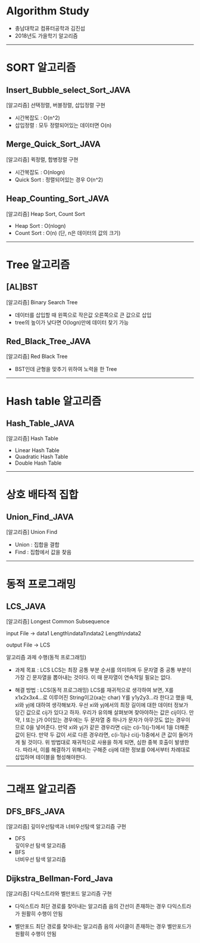 # Algorithm Study
- 충남대학교 컴퓨터공학과 김진섭
- 2018년도 가을학기 알고리즘
---------------------------------------------------------------------  
# SORT 알고리즘
## Insert_Bubble_select_Sort_JAVA  
[알고리즘] 선택정렬, 버블정렬, 삽입정렬 구현  
- 시간복잡도 : O(n^2)
- 삽입정렬 : 모두 정렬되어있는 데이터면 O(n)

## Merge_Quick_Sort_JAVA
[알고리즘] 퀵정렬, 합병정렬 구현  
- 시간복잡도 : O(nlogn)
- Quick Sort : 정렬되어있는 경우 O(n^2)

## Heap_Counting_Sort_JAVA
[알고리즘] Heap Sort, Count Sort
- Heap Sort : O(nlogn)
- Count Sort : O(n) (단, n은 데이터의 값의 크기)
---------------------------------------------------------------------
# Tree 알고리즘  
## [AL]BST
[알고리즘] Binary Search Tree
- 데이터를 삽입할 때 왼쪽으로 작은값 오른쪽으로 큰 값으로 삽입  
- tree의 높이가 낮다면 O(logn)만에 데이터 찾기 가능

## Red_Black_Tree_JAVA  
[알고리즘] Red Black Tree
- BST인데 균형을 맞추기 위하여 노력을 한 Tree
---------------------------------------------------------------------
# Hash table 알고리즘
## Hash_Table_JAVA
[알고리즘] Hash Table
- Linear Hash Table
- Quadratic Hash Table
- Double Hash Table
---------------------------------------------------------------------
# 상호 배타적 집합
## Union_Find_JAVA
[알고리즘] Union Find
- Union : 집합을 결합
- Find : 집합에서 값을 찾음
---------------------------------------------------------------------
# 동적 프로그래밍
## LCS_JAVA
[알고리즘] Longest Common Subsequence

input File
-> data1 Length\ndata1\ndata2 Length\ndata2

output File
-> LCS

알고리즘 과제 수행(동적 프로그래밍)
-	과제 목표 : LCS
LCS는 최장 공통 부분 순서를 의미하며 두 문자열 중 공통 부분이 가장 긴 문자열을 뽑아내는 것이다. 이 때 문자열이 연속적일 필요는 없다.

-	해결 방법 : LCS(동적 프로그래밍)
LCS를 재귀적으로 생각하여 보면, X를 x1x2x3x4…로 이루어진 String이고(xa는 char) Y를 y1y2y3…라 한다고 했을 때, xi와 yj에 대하여 생각해보자. 우선 xi와 yj에서의 최장 길이에 대한 데이터 정보가 담긴 값으로 cij가 있다고 하자. 우리가 유의해 살펴보며 찾아야하는 값은 cij이다.
만약, I 또는 j가 0이있는 경우에는 두 문자열 중 하나가 문자가 아무것도 없는 경우이므로 0을 넣어준다.
만약 xi와 yj가 같은 경우라면 cij는 c(i-1)(j-1)에서 1을 더해준 값이 된다.
만약 두 값이 서로 다른 경우라면, c(i-1)j나 ci(j-1)중에서 큰 값이 들어가게 될 것이다.
위 방법대로 재귀적으로 사용을 하게 되면, 심한 중복 호출이 발생한다. 따라서, 이를 해결하기 위해서는 구해준 cij에 대한 정보를 0에서부터 차례대로 삽입하며 테이블을 형성해야한다.
---------------------------------------------------------------------
# 그래프 알고리즘
## DFS_BFS_JAVA

[알고리즘] 깊이우선탐색과 너비우선탐색 알고리즘 구현
- DFS  
깊이우선 탐색 알고리즘  
- BFS  
너비우선 탐색 알고리즘  

## Dijkstra_Bellman-Ford_Java 

[알고리즘] 다익스트라와 벨만포드 알고리즘 구현
- 다익스트라
최단 경로를 찾아내는 알고리즘
음의 간선이 존재하는 경우 다익스트라가 원활히 수행이 안됨

- 벨만포드
최단 경로를 찾아내는 알고리즘
음의 사이클이 존재하는 경우 벨만포드가 원활히 수행이 안됨

